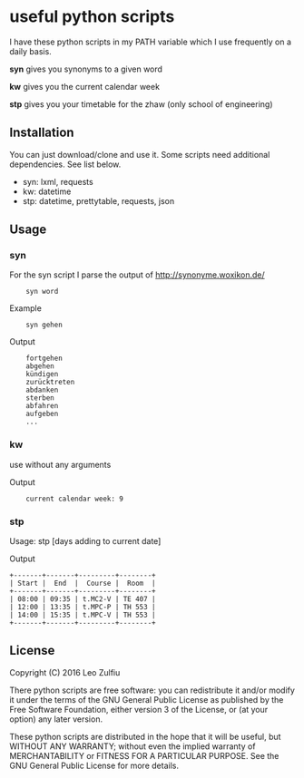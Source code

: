 # useful python scripts

I have these python scripts in my PATH variable which I use frequently on a daily basis.

**syn** gives you synonyms to a given word

**kw** gives you the current calendar week

**stp** gives you your timetable for the zhaw (only school of engineering)

## Installation

You can just download/clone and use it.
Some scripts need additional dependencies. See list below.

* syn: lxml, requests
* kw: datetime
* stp: datetime, prettytable, requests, json

## Usage

### syn
For the syn script I parse the output of http://synonyme.woxikon.de/

		syn word
		
Example

		syn gehen
Output
```
	fortgehen
	abgehen
	kündigen
	zurücktreten
	abdanken
	sterben
	abfahren
	aufgeben
	...
```
### kw

use without any arguments

Output

		current calendar week: 9

### stp

Usage: stp [days adding to current date]

Output

```
+-------+-------+---------+--------+
| Start |  End  |  Course |  Room  |
+-------+-------+---------+--------+
| 08:00 | 09:35 | t.MC2-V | TE 407 |
| 12:00 | 13:35 | t.MPC-P | TH 553 |
| 14:00 | 15:35 | t.MPC-V | TH 553 |
+-------+-------+---------+--------+

```

## License

Copyright (C) 2016 Leo Zulfiu

There python scripts are free software: you can redistribute it and/or modify it under the terms of the GNU General Public License as published by the Free Software Foundation, either version 3 of the License, or (at your option) any later version.

These python scripts are distributed in the hope that it will be useful, but WITHOUT ANY WARRANTY; without even the implied warranty of MERCHANTABILITY or FITNESS FOR A PARTICULAR PURPOSE. See the GNU General Public License for more details.

